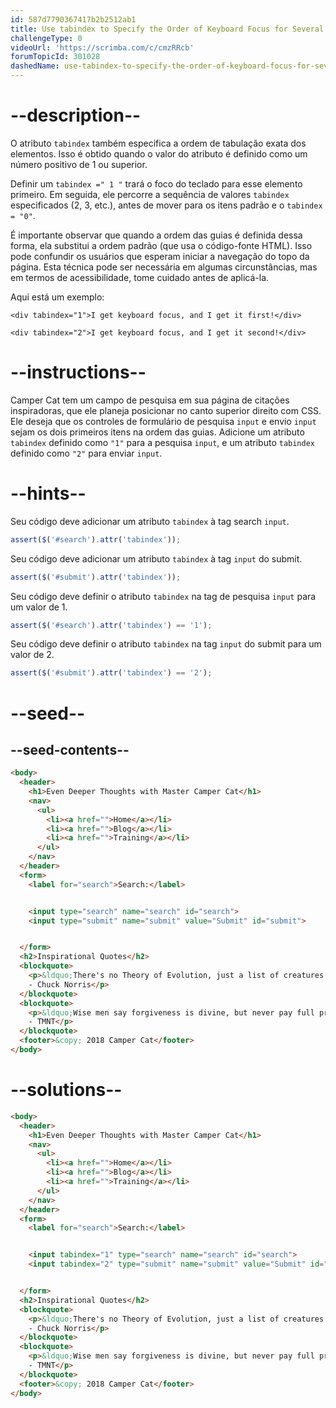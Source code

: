 ```yaml
---
id: 587d7790367417b2b2512ab1
title: Use tabindex to Specify the Order of Keyboard Focus for Several Elements
challengeType: 0
videoUrl: 'https://scrimba.com/c/cmzRRcb'
forumTopicId: 301028
dashedName: use-tabindex-to-specify-the-order-of-keyboard-focus-for-several-elements
---
```


# --description--

O atributo `tabindex` também especifica a ordem de tabulação exata dos elementos. Isso é obtido quando o valor do atributo é definido como um número positivo de 1 ou superior.

Definir um `tabindex =" 1 "` trará o foco do teclado para esse elemento primeiro. Em seguida, ele percorre a sequência de valores `tabindex` especificados (2, 3, etc.), antes de mover para os itens padrão e o `tabindex = "0"`.

É importante observar que quando a ordem das guias é definida dessa forma, ela substitui a ordem padrão (que usa o código-fonte HTML). Isso pode confundir os usuários que esperam iniciar a navegação do topo da página. Esta técnica pode ser necessária em algumas circunstâncias, mas em termos de acessibilidade, tome cuidado antes de aplicá-la.

Aqui está um exemplo:

`<div tabindex="1">I get keyboard focus, and I get it first!</div>`

`<div tabindex="2">I get keyboard focus, and I get it second!</div>`

# --instructions--

Camper Cat tem um campo de pesquisa em sua página de citações inspiradoras, que ele planeja posicionar no canto superior direito com CSS. Ele deseja que os controles de formulário de pesquisa `input` e envio `input` sejam os dois primeiros itens na ordem das guias. Adicione um atributo `tabindex` definido como `"1"` para a pesquisa `input`, e um atributo `tabindex` definido como `"2"` para enviar `input`.

# --hints--

Seu código deve adicionar um atributo `tabindex` à tag search `input`.

```js
assert($('#search').attr('tabindex'));
```

Seu código deve adicionar um atributo `tabindex` à tag `input` do submit.

```js
assert($('#submit').attr('tabindex'));
```

Seu código deve definir o atributo `tabindex` na tag de pesquisa `input` para um valor de 1.

```js
assert($('#search').attr('tabindex') == '1');
```

Seu código deve definir o atributo `tabindex` na tag `input` do submit para um valor de 2.

```js
assert($('#submit').attr('tabindex') == '2');
```

# --seed--

## --seed-contents--

```html
<body>
  <header>
    <h1>Even Deeper Thoughts with Master Camper Cat</h1>
    <nav>
      <ul>
        <li><a href="">Home</a></li>
        <li><a href="">Blog</a></li>
        <li><a href="">Training</a></li>
      </ul>
    </nav>
  </header>
  <form>
    <label for="search">Search:</label>


    <input type="search" name="search" id="search">
    <input type="submit" name="submit" value="Submit" id="submit">


  </form>
  <h2>Inspirational Quotes</h2>
  <blockquote>
    <p>&ldquo;There's no Theory of Evolution, just a list of creatures I've allowed to live.&rdquo;<br>
    - Chuck Norris</p>
  </blockquote>
  <blockquote>
    <p>&ldquo;Wise men say forgiveness is divine, but never pay full price for late pizza.&rdquo;<br>
    - TMNT</p>
  </blockquote>
  <footer>&copy; 2018 Camper Cat</footer>
</body>
```

# --solutions--

```html
<body>
  <header>
    <h1>Even Deeper Thoughts with Master Camper Cat</h1>
    <nav>
      <ul>
        <li><a href="">Home</a></li>
        <li><a href="">Blog</a></li>
        <li><a href="">Training</a></li>
      </ul>
    </nav>
  </header>
  <form>
    <label for="search">Search:</label>


    <input tabindex="1" type="search" name="search" id="search">
    <input tabindex="2" type="submit" name="submit" value="Submit" id="submit">


  </form>
  <h2>Inspirational Quotes</h2>
  <blockquote>
    <p>&ldquo;There's no Theory of Evolution, just a list of creatures I've allowed to live.&rdquo;<br>
    - Chuck Norris</p>
  </blockquote>
  <blockquote>
    <p>&ldquo;Wise men say forgiveness is divine, but never pay full price for late pizza.&rdquo;<br>
    - TMNT</p>
  </blockquote>
  <footer>&copy; 2018 Camper Cat</footer>
</body>
```
